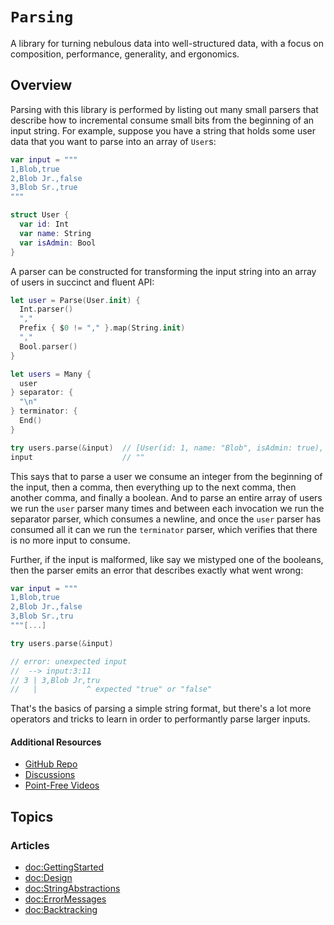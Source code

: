# ``Parsing``

A library for turning nebulous data into well-structured data, with a focus on composition, 
performance, generality, and ergonomics.

## Overview

Parsing with this library is performed by listing out many small parsers that describe how to 
incremental consume small bits from the beginning of an input string. For example, suppose you have 
a string that holds some user data that you want to parse into an array of `User`s:

```swift
var input = """
1,Blob,true
2,Blob Jr.,false
3,Blob Sr.,true
"""

struct User {
  var id: Int
  var name: String
  var isAdmin: Bool
}
```

A parser can be constructed for transforming the input string into an array of users in succinct 
and fluent API:

```swift
let user = Parse(User.init) {
  Int.parser()
  ","
  Prefix { $0 != "," }.map(String.init)
  ","
  Bool.parser()
}

let users = Many {
  user
} separator: {
  "\n"
} terminator: { 
  End()
}

try users.parse(&input)  // [User(id: 1, name: "Blob", isAdmin: true), ...]
input                    // ""
```

This says that to parse a user we consume an integer from the beginning of the input, then a comma, 
then everything up to the next comma, then another comma, and finally a boolean. And to parse an 
entire array of users we run the `user` parser many times and between each invocation we run the 
separator parser, which consumes a newline, and once the `user` parser has consumed all it can we 
run the `terminator` parser, which verifies that there is no more input to consume.

Further, if the input is malformed, like say we mistyped one of the booleans, then the parser emits 
an error that describes exactly what went wrong:

```swift
var input = """
1,Blob,true
2,Blob Jr.,false
3,Blob Sr.,tru
"""[...]

try users.parse(&input)

// error: unexpected input
//  --> input:3:11
// 3 | 3,Blob Jr,tru
//   |           ^ expected "true" or "false"
```

That's the basics of parsing a simple string format, but there's a lot more operators and tricks to 
learn in order to performantly parse larger inputs.

#### Additional Resources

- [GitHub Repo](https://github.com/pointfreeco/swift-parsing/)
- [Discussions](https://github.com/pointfreeco/swift-parsing/discussions)
- [Point-Free Videos](https://www.pointfree.co/collections/parsing)

## Topics

### Articles

* <doc:GettingStarted>
* <doc:Design>
* <doc:StringAbstractions>
* <doc:ErrorMessages>
* <doc:Backtracking>
